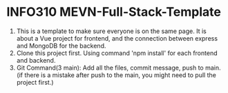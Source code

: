 ﻿# INFO310 MEVN-Full-Stack-Template
1. This is a template to make sure everyone is on the same page. It is about a Vue project for frontend, and the connection between express and MongoDB for the backend.
2. Clone this project first. Using command 'npm install' for each frontend and backend.
3. Git Command(3 main): Add all the files, commit message, push to main. (if there is a mistake after push to the main, you might need to pull the project first.)
